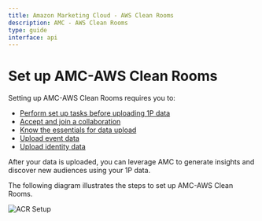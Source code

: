 ```yaml
---
title: Amazon Marketing Cloud - AWS Clean Rooms
description: AMC - AWS Clean Rooms
type: guide
interface: api
---
```

# Set up AMC-AWS Clean Rooms

Setting up AMC-AWS Clean Rooms requires you to:

- [Perform set up tasks before uploading 1P data](guides/amazon-marketing-cloud/acr/3_setup_requirements)
- [Accept and join a collaboration](guides/amazon-marketing-cloud/acr/4_setup_collab)
- [Know the essentials for data upload](guides/amazon-marketing-cloud/acr/5_data_prep)
- [Upload event data](guides/amazon-marketing-cloud/acr/6_upload_event)
- [Upload identity data](guides/amazon-marketing-cloud/acr/7_upload_identity)

After your data is uploaded, you can leverage AMC to generate insights and discover new audiences using your 1P data. 

The following diagram illustrates the steps to set up AMC-AWS Clean Rooms.

![ACR Setup](/_images/amazon-marketing-cloud/acr/ACR_setup_workflow.png)
